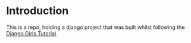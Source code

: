 # Introduction
This is a repo, holding a django project that was built whilst following the [Django Girls Tutorial](https://tutorial.djangogirls.org/en/).